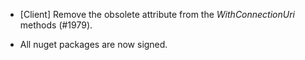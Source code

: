 * [Client] Remove the obsolete attribute from the _WithConnectionUri_ methods (#1979).

* All nuget packages are now signed.
